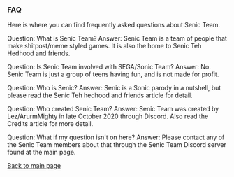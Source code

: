 ### FAQ

Here is where you can find frequently asked questions about Senic Team.

Question: What is Senic Team?
Answer: Senic Team is a team of people that make shitpost/meme styled games. It is also the home to Senic Teh Hedhood and friends.

Question: Is Senic Team involved with SEGA/Sonic Team?
Answer: No. Senic Team is just a group of teens having fun, and is not made for profit.

Question: Who is Senic?
Answer: Senic is a Sonic parody in a nutshell, but please read the Senic Teh hedhood and friends article for detail.

Question: Who created Senic Team?
Answer: Senic Team was created by Lez/ArurmMighty in late October 2020 through Discord. Also read the Credits article for more detail.

Question: What if my question isn't on here?
Answer: Please contact any of the Senic Team members about that through the Senic Team Discord server found at the main page.

[Back to main page](https://thekingdudidly.github.io/SenicTeam.io/)
